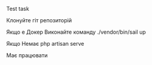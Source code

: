 
Test task

Клонуйте гіт репозиторій

Якщо е Докер Виконайте команду
./vendor/bin/sail up

Якщо Немає 
php artisan serve

Має працювати
